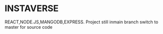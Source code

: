 # INSTAVERSE
REACT,NODE.JS,MANGODB,EXPRESS.
Project still inmain branch switch to master for source code
